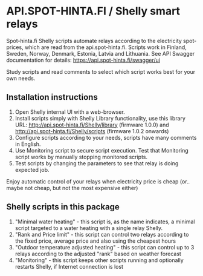# API.SPOT-HINTA.FI / Shelly smart relays
Spot-hinta.fi Shelly scripts automate relays according to the electricity spot-prices, which are read from the api.spot-hinta.fi. Scripts work in Finland, Sweden, Norway, Denmark, Estonia, Latvia and Lithuania. See API Swagger documentation for details: https://api.spot-hinta.fi/swagger/ui

Study scripts and read comments to select which script works best for your own needs.

## Installation instructions

1. Open Shelly internal UI with a web-browser.
2. Install scripts simply with Shelly Library functionality, use this library URL: http://api.spot-hinta.fi/Shelly/library (firmware 1.0.0) and http://api.spot-hinta.fi/Shelly/scripts (firmware 1.0.2 onwards)
3. Configure scripts according to your needs, scripts have many comments in English.
4. Use Monitoring script to secure script execution. Test that Monitoring script works by manually stopping monitored scripts.
5. Test scripts by changing the parameters to see that relay is doing expected job.

Enjoy automatic control of your relays when electricity price is cheap (or.. maybe not cheap, but not the most expensive either)


## Shelly scripts in this package

1. "Minimal water heating" - this script is, as the name indicates, a minimal script targeted to a water heating with a single relay Shelly.
2. "Rank and Price limit" - this script can control two relays according to the fixed price, average price and also using the cheapest hours
3. "Outdoor temperature adjusted heating" - this script can control up to 3 relays according to the adjusted "rank" based on weather forecast
4. "Monitoring" - this script keeps other scripts running and optionally restarts Shelly, if Internet connection is lost
